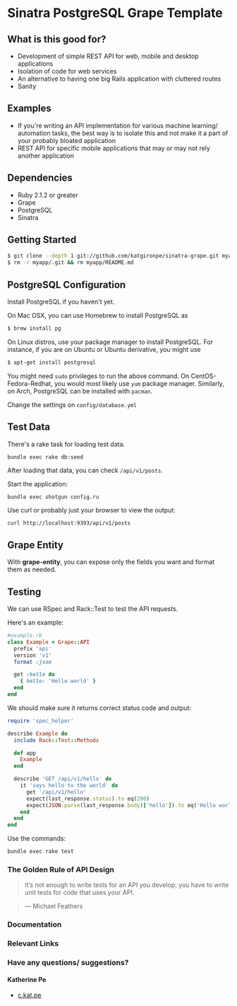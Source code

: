 # Sinatra PostgreSQL Grape Template

## What is this good for?

* Development of simple REST API for web, mobile and desktop applications
* Isolation of code for web services
* An alternative to having one big Rails application with cluttered routes
* Sanity

## Examples

* If you're writing an API implementation for various machine learning/ automation tasks, the best way is to isolate this and not make it a part of your probably bloated application
* REST API for specific mobile applications that may or may not rely another application

## Dependencies

* Ruby 2.1.2 or greater
* Grape
* PostgreSQL
* Sinatra

## Getting Started

``` bash
$ git clone --depth 1 git://github.com/katgironpe/sinatra-grape.git myapp
$ rm -r myapp/.git && rm myapp/README.md
```

## PostgreSQL Configuration

Install PostgreSQL if you haven't yet.

On Mac OSX, you can use Homebrew to install PostgreSQL as

```bash
$ brew install pg
```

On Linux distros, use your package manager to install PostgreSQL. For instance, if you are on Ubuntu or Ubuntu derivative, you might use

```bash
$ apt-get install postgresql
```
You might need `sudo` privileges to run the above command. On CentOS-Fedora-Redhat, you would most likely use `yum` package manager. Similarly, on Arch, PostgreSQL can be installed with `pacman`.

Change the settings on `config/database.yml`


## Test Data

There's a rake task for loading test data.

```bash
bundle exec rake db:seed
```

After loading that data, you can check `/api/v1/posts`.

Start the application:

```
bundle exec shotgun config.ru
```

Use curl or probably just your browser to view the output:

```
curl http://localhost:9393/api/v1/posts
```

## Grape Entity

With **grape-entity**, you can expose only the fields you want and format them as needed.

## Testing

We can use RSpec and Rack::Test to test the API requests.

Here's an example:

```ruby
#example.rb
class Example < Grape::API
  prefix 'api'
  version 'v1'
  format :json

  get :hello do
    { hello: 'Hello world' }
  end
end
```

We should make sure it returns correct status code and output:

```ruby
require 'spec_helper'

describe Example do
  include Rack::Test::Methods

  def app
    Example
  end

  describe 'GET /api/v1/hello' do
    it 'says hello to the world' do
      get '/api/v1/hello'
      expect(last_response.status).to eq(200)
      expect(JSON.parse(last_response.body)['hello']).to eq('Hello world')
    end
  end
end
```

Use the commands:

```bash
bundle exec rake test
```

### The Golden Rule of API Design

> It’s not enough to write tests for an API you develop; you have to write unit tests for code that uses your API.

> — Michael Feathers

### Documentation


### Relevant Links


### Have any questions/ suggestions?

#### Katherine Pe

* <a href='https://c.kat.pe' target='_blank'>c.kat.pe</a>
